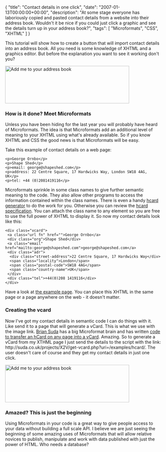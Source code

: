 {
  "title": "Contact details in one click",
  "date": "2007-01-13T00:00:00+00:00",
  "description": "At some stage everyone has laboriously copied and pasted contact details from a website into their address book. Wouldn't it be nice if you could just click a graphic and see the details turn up in your address book?",
  "tags": [
    "Microformats",
    "CSS",
    "XHTML"
  ]
}

<p>This tutorial will show how to create a button that will import contact details into an address book. All you need is some knowledge of XHTML and a graphics editor. But before the explanation you want to see it working don't you?</p>

<a class="image" href="http://suda.co.uk/projects/X2V/get-vcard.php?uri=/examples/hcard/"><img src="/images/articles/hcard_example.jpg" alt="Add me to your address book" title="Add me to your address book" width="400" height="121" /></a>


<h3>How is it done? Meet Microformats</h3>
<p>Unless you have been hiding for the last year you will probably have heard of Microformats. The idea is that Microformats add an additional level of meaning to your XHTML using what's already available. So if you know XHTML and CSS the good news is that Microformats will be easy.</p>

<p>Take this example of contact details on a web page:</p>

    <p>George Ornbo</p>
    <p>Shape Shed</p>
    <p>email: george@shapeshed.com</p>
    <p>address: 22 Centre Square, 17 Hardwicks Way, London SW18 4AG, UK</p>
    <p>tel: +44 (0)2081419116</p>

<p>Microformats sprinkle in some class names to give further semantic meaning to the code. They also allow other programs to access the information contained within the class names.  There is even a handy <a href="http://microformats.org/code/hcard/creator">hcard generator</a> to do the work for you. Otherwise you can review the <a href="http://microformats.org/wiki/hcard">hcard specification</a>. You can attach the class name to any element so you are free to use the full power of XHTML to display it. So now my contact details look like this:</p>

    <div class="vcard">
     <a class="url fn" href="">George Ornbo</a>
     <div class="org">Shape Shed</div>
     <a class="email" href="mailto:george@shapeshed.com">george@shapeshed.com</a>
     <div class="adr">
      <div class="street-address">22 Centre Square, 17 Hardwicks Way</div>
      <span class="locality">London</span>
      <span class="postal-code">SW18 4AG</span>
      <span class="country-name">UK</span>
     </div>
     <div class="tel">+44(0)208 1419116</div>
    </div>

<p>Have a look at <a href="/examples/hcard/">the example page</a>. You can place this XHTML in the same page or a page anywhere on the web - it doesn't matter.</p>

<h3>Creating the vcard</h3>

<p>Now I've got my contact details in semantic code I can do things with it. Like send it to a page that will generate a vCard. This is what we use with the image link. <a href="http://suda.co.uk">Brian Suda</a> has a big Microformat brain and has written <a href="http://suda.co.uk/projects/X2V/">code to transfer an hCard on any page into a vCard</a>. Amazing. So to generate a vCard from my XTHML page I just send the details to the script with the link: http://suda.co.uk/projects/X2V/get-vcard.php?uri=/examples/hcard/. The user doesn't care of course and they get my contact details in just one click.</p>

<a href="http://suda.co.uk/projects/X2V/get-vcard.php?uri=/examples/hcard/"><img src="/images/articles/hcard_example.jpg" alt="Add me to your address book" title="Add me to your address book" width="400" height="121" /></a>

<h3>Amazed? This is just the beginning</h3>

<p>Using Microformats in your code is a great way to give people access to your data without building a full scale API. I believe we are just seeing the beginning of some amazing uses of Microformats that will allow relative novices to publish, manipulate and work with data published with just the power of HTML. Who needs a database?</p>
